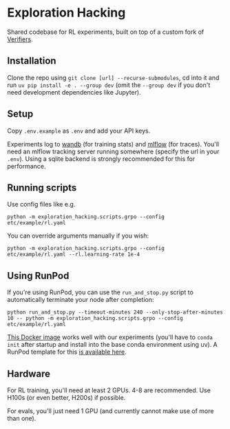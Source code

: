 # Exploration Hacking

Shared codebase for RL experiments, built on top of a custom fork of [Verifiers](https://verifiers.readthedocs.io/en/latest/).

## Installation

Clone the repo using `git clone [url] --recurse-submodules`, cd into it and run `uv pip install -e . --group dev` (omit the `--group dev` if you don't need development dependencies like Jupyter).

## Setup

Copy `.env.example` as `.env` and add your API keys.

Experiments log to [wandb](https://wandb.ai) (for training stats) and [mlflow](https://mlflow.org) (for traces). You'll need an mlflow tracking server running somewhere (specify the url in your `.env`). Using a sqlite backend is strongly recommended for this for performance.

## Running scripts

Use config files like e.g.

`python -m exploration_hacking.scripts.grpo --config etc/example/rl.yaml`

You can override arguments manually if you wish:

`python -m exploration_hacking.scripts.grpo --config etc/example/rl.yaml --rl.learning-rate 1e-4`

## Using RunPod

If you're using RunPod, you can use the `run_and_stop.py` script to automatically terminate your node after completion:

`python run_and_stop.py --timeout-minutes 240 --only-stop-after-minutes 10 -- python -m exploration_hacking.scripts.grpo --config etc/example/rl.yaml`

[This Docker image](https://hub.docker.com/repository/docker/damonfalck/pytorch-runpod/general) works well with our experiments (you'll have to `conda init` after startup and install into the base conda environment using uv). A RunPod template for this [is available here](https://console.runpod.io/deploy?template=3dtsnneggp&ref=n471e5lk).

## Hardware

For RL training, you'll need at least 2 GPUs. 4-8 are recommended. Use H100s (or even better, H200s) if possible.

For evals, you'll just need 1 GPU (and currently cannot make use of more than one).
